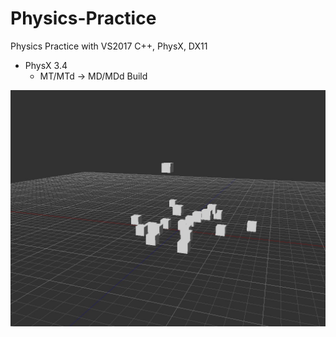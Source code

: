 # Physics-Practice
Physics Practice with VS2017 C++, PhysX, DX11

- PhysX 3.4 
	- MT/MTd -> MD/MDd Build

![](https://github.com/jjuiddong/Physics-Practice/blob/master/Doc/simple.jpg?raw=true)

